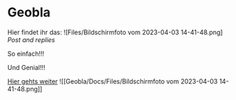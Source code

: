 # Geobla

Hier findet ihr das:
![Files/Bildschirmfoto vom 2023-04-03 14-41-48.png]
*Post and replies*

So einfach!!!

Und Genial!!!

[Hier gehts weiter](Geobla-FAQ)
![[Geobla/Docs/Files/Bildschirmfoto vom 2023-04-03 14-41-48.png]]